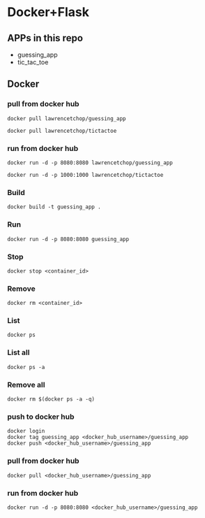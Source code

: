 # Docker+Flask

## APPs in this repo
* guessing_app
* tic_tac_toe
 
## Docker

### pull from docker hub
```
docker pull lawrencetchop/guessing_app
```
```
docker pull lawrencetchop/tictactoe
```

### run from docker hub
```
docker run -d -p 8080:8080 lawrencetchop/guessing_app
```
```
docker run -d -p 1000:1000 lawrencetchop/tictactoe
```

### Build
```
docker build -t guessing_app .
```
### Run
```
docker run -d -p 8080:8080 guessing_app
```
### Stop
```
docker stop <container_id>
```
### Remove
```
docker rm <container_id>
```
### List
```
docker ps
```
### List all
```
docker ps -a
```
### Remove all
```
docker rm $(docker ps -a -q)
```
### push to docker hub
```
docker login
docker tag guessing_app <docker_hub_username>/guessing_app  
docker push <docker_hub_username>/guessing_app
```
### pull from docker hub
```
docker pull <docker_hub_username>/guessing_app
```
### run from docker hub
```
docker run -d -p 8080:8080 <docker_hub_username>/guessing_app
```